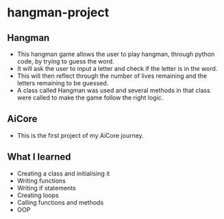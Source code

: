 # hangman-project

## Hangman

- This hangman game allows the user to play hangman, through python code, by trying to guess the word.
- It will ask the user to input a letter and check if the letter is in the word.
- This will then reflect through the number of lives remaining and the letters remaining to be guessed.
- A class called Hangman was used and several methods in that class were called to make the game follow the right logic.

## AiCore

- This is the first project of my AiCore journey.

## What I learned

- Creating a class and initialising it
- Writing functions
- Writing if statements
- Creating loops
- Calling functions and methods
- OOP
